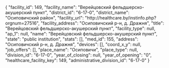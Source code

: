 {
    "facility_id": 149,
    "facility_name": "Верейцовский фельдшерско-акушерский пункт",
    "district_id": "6-17-0",
    "district_name": "Осиповичский район",
    "facility_url": "http:\/\/healthcare.by\/instinfo.php?orgnum=27516",
    "facility_address": "Осиповичский р-н, д. Дражня",
    "title": "Верейцовский фельдшерско-акушерский пункт",
    "facility_type": null,
    "ap_1": null,
    "name": "Верейцовский фельдшерско-акушерский пункт",
    "state": "public institution",
    "stats": [],
    "med_id": 155,
    "address": "Осиповичский р-н, д. Дражня",
    "devices": [],
    "coord_x_y": null,
    "job_offers": [],
    "place_name": "Осиповичи",
    "place_type": null,
    "division_id": "6-17-0",
    "year_of_closing": null,
    "year_of_opening": "0",
    "healthcare_facility_key": 149,
    "administrative_division_id": "6-17-0"
}